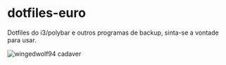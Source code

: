 # dotfiles-euro
Dotfiles do i3/polybar e outros programas de backup, sinta-se a vontade para usar.

![wingedwolf94 cadaver](https://i.scdn.co/image/ab67706c0000bebbc48ff0e4aecfcf1344c4e242)
